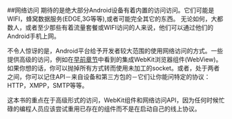 ##网络访问
期待的是绝大部分Android设备有着内置的访问访问。它们可能是WIFI，蜂窝数据服务(EDGE,3G等等),或者可能完全其它的东西。
无论如何，大都数人，或者至少那些有着流量套餐或WIFI访问的人来说，他们可以通过他们的Android手机上网。

不令人惊讶的是，Android平台给予开发者较大范围的使用网络访问的方式。一些提供高级的访问，例如在[早前章节]()中看到的集成WebKit浏览器组件(WebView)。
如果你想的话，你可以抛掉所有方式转而使用未加工的socket。或者，处于两者之间，你可以记住API－来自设备和第三方包的－它们让你能问特定的协议：
HTTP，XMPP，SMTP等等。

这本书的重点在于高级形式的访问，WebKit组件和网络访问API，因为任何时候忙碌的编程人员应该尝试重用已存在的组件而不是在启动自己的线上协议。

